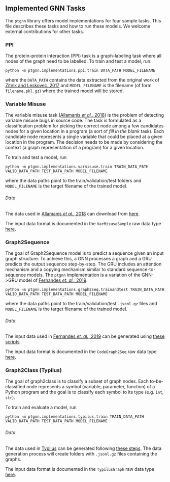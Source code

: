 ## Implemented GNN Tasks

The `ptgnn` library offers model implementations for four sample tasks. This file
describes these tasks and how to run these models. We welcome external contributions for
other tasks.

### PPI
The protein-protein interaction (PPI) task is a graph-labeling task where
all nodes of the graph need to be labelled. To train and test a model, run:

```commandline
python -m ptgnn.implementations.ppi.train DATA_PATH MODEL_FILENAME
```
where the `DATA_PATH` contains the data extracted from the original work
of [Zitnik and Leskovec, 2017](https://arxiv.org/abs/1707.04638) and
`MODEL_FILENAME` is the filename (of form `filename.pkl.gz`) where the trained model will be stored.


### Variable Misuse
The variable misuse task ([Allamanis _et al._, 2018](https://arxiv.org/abs/1711.00740))
is the problem of detecting variable misuse bugs in source code. The task is formulated
as a classification problem for picking the correct node among a few candidates nodes
for a given location in a program (a sort of _fill in the blank_ task). Each candidate node
represents a single variable that could be
placed at a given location in the program. The decision needs to be made by considering the context
(a graph representation of a program) for a given location.

To train and test a model, run
```commandline
python -m ptgnn.implementations.varmisuse.train TRAIN_DATA_PATH VALID_DATA_PATH TEST_DATA_PATH MODEL_FILENAME
```
where the data paths point to the train/validation/test folders and `MODEL_FILENAME` is the
target filename of the trained model.

###### Data
The data used in [Allamanis _et al._, 2018](https://arxiv.org/abs/1711.00740) can download from [here](https://aka.ms/iclr18-prog-graphs-dataset).

The input data format is documented in the `VarMisuseSample` raw data type [here](/ptgnn/implementations/varmisuse/varmisuse.py).


### Graph2Sequence
The goal of Graph2Sequence model is to predict a sequence given an input graph structure.
To achieve this, a GNN processes a graph and a GRU predicts the output sequence
step-by-step. The GRU includes an attention mechanism and a copying mechanism similar
to standard sequence-to-sequence models.
The `ptgnn` implementation is a variation of the GNN->GRU model of
[Fernandes _et. al._, 2019](https://arxiv.org/abs/1811.01824).

```commandline
python -m ptgnn.implementations.graph2seq.trainandtest TRAIN_DATA_PATH VALID_DATA_PATH TEST_DATA_PATH MODEL_FILENAME
```
where the data paths point to the train/validation/test `.jsonl.gz` files
and `MODEL_FILENAME` is the target filename of the trained model.

###### Data
The input data used in [Fernandes _et. al._, 2019](https://arxiv.org/abs/1811.01824) can be generated using [these scripts](https://github.com/CoderPat/structured-neural-summarization/tree/master/parsers).

The input data format is documented in the `CodeGraph2Seq` raw data type [here](/ptgnn/implementations/graph2seq/graph2seq.py).

### Graph2Class (Typilus)
The goal of graph2class is to classify a subset of graph nodes. Each to-be-classified
node represents a symbol (variable, parameter, function) of a Python program and the goal is
to classify each symbol to its type (e.g. `int`, `str`).

To train and evaluate a model, run
```commandline
python -m ptgnn.implementations.typilus.train TRAIN_DATA_PATH VALID_DATA_PATH TEST_DATA_PATH MODEL_FILENAME
```

###### Data
The data used in [Typilus](https://arxiv.org/abs/2004.10657) can be generated following [these steps](https://github.com/typilus/typilus/tree/master/src/data_preparation).
The data generation process will create folders with `.jsonl.gz` files containing the graphs.

The input data format is documented in the `TypilusGraph` raw data type [here](/ptgnn/implementations/typilus/graph2class.py).

